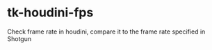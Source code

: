 tk-houdini-fps
============

Check frame rate in houdini, compare it to the frame rate specified in Shotgun
